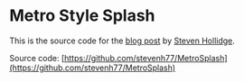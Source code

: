 # Metro Style Splash

This is the source code for the [blog post](http://stevenhollidge.blogspot.co.uk/2012/06/silverlight-metro-style-splash.html) by [Steven Hollidge](http://stevenhollidge.com).

Source code:  [https://github.com/stevenh77/MetroSplash](https://github.com/stevenh77/MetroSplash)